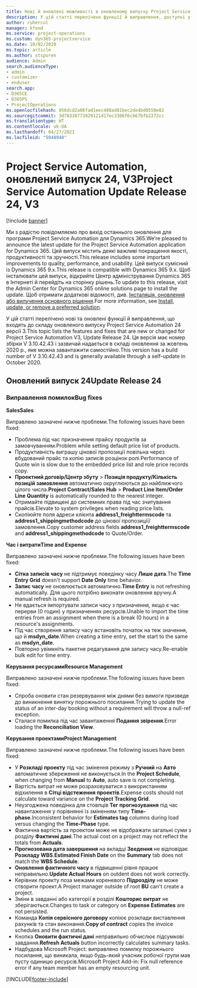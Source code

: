 ```yaml
---
title: Нові й оновлені можливості в оновленому випуску Project Service Automation 24 версії 3
description: У цій статті перелічено функції й виправлення, доступні у випуску Project Service Automation 24, V3.
author: ruhercul
manager: kfend
ms.service: project-operations
ms.custom: dyn365-projectservice
ms.date: 10/02/2020
ms.topic: article
ms.author: stsporen
audience: Admin
search.audienceType:
- admin
- customizer
- enduser
search.app:
- D365CE
- D365PS
- ProjectOperations
ms.openlocfilehash: 956dcd2a06fad1eec488ad81bec2de4bd0550e82
ms.sourcegitcommit: 3d78338773929121d17ec3386f6cb67bfb2272cc
ms.translationtype: HT
ms.contentlocale: uk-UA
ms.lasthandoff: 04/27/2021
ms.locfileid: "5948940"
---
```

# <a name="project-service-automation-update-release-24-v3"></a><span data-ttu-id="736aa-103">Project Service Automation, оновлений випуск 24, V3</span><span class="sxs-lookup"><span data-stu-id="736aa-103">Project Service Automation Update Release 24, V3</span></span>

[!include [banner](../includes/psa-now-project-operations.md)]

<span data-ttu-id="736aa-104">Ми з радістю повідомляємо про вихід останнього оновлення для програми Project Service Automation для Dynamics 365.</span><span class="sxs-lookup"><span data-stu-id="736aa-104">We’re pleased to announce the latest update for the Project Service Automation application for Dynamics 365.</span></span> <span data-ttu-id="736aa-105">Цей випуск містить деякі важливі покращення якості, продуктивності та зручності.</span><span class="sxs-lookup"><span data-stu-id="736aa-105">This release includes some important improvements to quality, performance, and usability.</span></span> <span data-ttu-id="736aa-106">Цей випуск сумісний із Dynamics 365 9.x.</span><span class="sxs-lookup"><span data-stu-id="736aa-106">This release is compatible with Dynamics 365 9.x.</span></span> <span data-ttu-id="736aa-107">Щоб інсталювати цей випуск, відкрийте Центр адміністрування Dynamics 365 в Інтернеті й перейдіть на сторінку рішень.</span><span class="sxs-lookup"><span data-stu-id="736aa-107">To update to this release, visit the Admin Center for Dynamics 365 online solutions page to install the update.</span></span> <span data-ttu-id="736aa-108">Щоб отримати додаткові відомості, див. [Інсталяція, оновлення або вилучення основного рішення](/power-platform/admin/install-remove-preferred-solution).</span><span class="sxs-lookup"><span data-stu-id="736aa-108">For more information, see [Install, update, or remove a preferred solution](/power-platform/admin/install-remove-preferred-solution).</span></span>

<span data-ttu-id="736aa-109">У цій статті перелічено нові та оновлені функції й виправлення, що входять до складу оновленого випуску Project Service Automation 24 версії 3.</span><span class="sxs-lookup"><span data-stu-id="736aa-109">This topic lists the features and fixes that are new or changed for Project Service Automation V3, Update Release 24.</span></span> <span data-ttu-id="736aa-110">Ця версія має номер збірки V 3.10.42.43 і зазвичай надається в складі оновлення за жовтень 2020 р., яке можна завантажити самостійно.</span><span class="sxs-lookup"><span data-stu-id="736aa-110">This version has a build number of V 3.10.42.43 and is generally available through a self-update in October 2020.</span></span>

## <a name="update-release-24"></a><span data-ttu-id="736aa-111">Оновлений випуск 24</span><span class="sxs-lookup"><span data-stu-id="736aa-111">Update Release 24</span></span>

### <a name="bug-fixes"></a><span data-ttu-id="736aa-112">Виправлення помилок</span><span class="sxs-lookup"><span data-stu-id="736aa-112">Bug fixes</span></span>

<span data-ttu-id="736aa-113">**Sales**</span><span class="sxs-lookup"><span data-stu-id="736aa-113">**Sales**</span></span>

<span data-ttu-id="736aa-114">Виправлено зазначені нижче проблеми.</span><span class="sxs-lookup"><span data-stu-id="736aa-114">The following issues have been fixed:</span></span>

- <span data-ttu-id="736aa-115">Проблема під час призначення прайсу продуктів за замовчуванням.</span><span class="sxs-lookup"><span data-stu-id="736aa-115">Problem while setting default price list of products.</span></span>
- <span data-ttu-id="736aa-116">Продуктивність виграшу цінової пропозиції повільна через вбудований прайс та копію записів розцінок ролі.</span><span class="sxs-lookup"><span data-stu-id="736aa-116">Performance of Quote win is slow due to the embedded price list and role price records copy.</span></span>
- <span data-ttu-id="736aa-117">**Проектний договір/Центр збуту** > **Позиція продукту/Кількість позицій замовлення** автоматично округлюються до найближчого цілого числа.</span><span class="sxs-lookup"><span data-stu-id="736aa-117">**Project Contract/Sales Hub** > **Product Line Item/Order Line Quantity** is automatically rounded to the nearest integer.</span></span>
- <span data-ttu-id="736aa-118">Отримайте підвищені до системних права під час зчитування прайсів.</span><span class="sxs-lookup"><span data-stu-id="736aa-118">Elevate to system privileges when reading price lists.</span></span>
- <span data-ttu-id="736aa-119">Скопіюйте поля адреси клієнта **address1_freighttermscode** та **address1_shippingmethodcode** до цінової пропозиції/замовлення.</span><span class="sxs-lookup"><span data-stu-id="736aa-119">Copy customer address fields **address1_freighttermscode** and **address1_shippingmethodcode** to Quote/Order.</span></span> 


<span data-ttu-id="736aa-120">**Час і витрати**</span><span class="sxs-lookup"><span data-stu-id="736aa-120">**Time and Expense**</span></span>

<span data-ttu-id="736aa-121">Виправлено зазначені нижче проблеми.</span><span class="sxs-lookup"><span data-stu-id="736aa-121">The following issues have been fixed:</span></span>

- <span data-ttu-id="736aa-122">**Сітка записів часу** не підтримує поведінку часу **Лише дата**.</span><span class="sxs-lookup"><span data-stu-id="736aa-122">The **Time Entry Grid** doesn't support **Date Only** time behavior.</span></span>
- <span data-ttu-id="736aa-123">**Запис часу** не оновлюється автоматично.</span><span class="sxs-lookup"><span data-stu-id="736aa-123">**Time Entry** is not refreshing automatically.</span></span> <span data-ttu-id="736aa-124">Для цього потрібно виконати оновлення вручну.</span><span class="sxs-lookup"><span data-stu-id="736aa-124">A manual refresh is required.</span></span>
- <span data-ttu-id="736aa-125">Не вдається імпортувати записи часу з призначення, якщо є час перерви (0 годин) у призначеннях ресурсів.</span><span class="sxs-lookup"><span data-stu-id="736aa-125">Unable to import the time entries from an assignment when there is a break (0 hours) in a resource's assignments.</span></span>
- <span data-ttu-id="736aa-126">Під час створення запису часу встановіть початок на теж значення, що й **msdyn_date**.</span><span class="sxs-lookup"><span data-stu-id="736aa-126">When creating a time entry, set the start to the same as **msdyn_date**.</span></span>
- <span data-ttu-id="736aa-127">Повторно увімкніть пакетне редагування для запису часу.</span><span class="sxs-lookup"><span data-stu-id="736aa-127">Re-enable bulk edit for time entry.</span></span>

<span data-ttu-id="736aa-128">**Керування ресурсами**</span><span class="sxs-lookup"><span data-stu-id="736aa-128">**Resource Management**</span></span>

<span data-ttu-id="736aa-129">Виправлено зазначені нижче проблеми.</span><span class="sxs-lookup"><span data-stu-id="736aa-129">The following issues have been fixed:</span></span>

- <span data-ttu-id="736aa-130">Спроба оновити стан резервування між днями без вимоги призведе до виникнення винятку порожнього посилання.</span><span class="sxs-lookup"><span data-stu-id="736aa-130">Trying to update the status of an inter-day booking without a requirement will throw a null-ref exception.</span></span>
- <span data-ttu-id="736aa-131">Сталася помилка під час завантаження **Подання звірення**.</span><span class="sxs-lookup"><span data-stu-id="736aa-131">Error loading the **Reconciliation View**.</span></span>


<span data-ttu-id="736aa-132">**Керування проектами**</span><span class="sxs-lookup"><span data-stu-id="736aa-132">**Project Management**</span></span>

<span data-ttu-id="736aa-133">Виправлено зазначені нижче проблеми.</span><span class="sxs-lookup"><span data-stu-id="736aa-133">The following issues have been fixed:</span></span>

- <span data-ttu-id="736aa-134">У **Розкладі проекту** під час змінення режиму з **Ручний** на **Авто** автоматичне збереження не виконується.</span><span class="sxs-lookup"><span data-stu-id="736aa-134">In the **Project Schedule**, when changing from **Manual** to **Auto**, auto save is not completing.</span></span>
- <span data-ttu-id="736aa-135">Вартість витрат не може розраховуватися з використанням відхилення в **Сітці відстеження проектів**.</span><span class="sxs-lookup"><span data-stu-id="736aa-135">Expense costs should not calculate toward variance on the **Project Tracking Grid**.</span></span>
- <span data-ttu-id="736aa-136">Неузгоджена поведінка для стовпців **Тег прогнозування** під час навантаження у порівнянні із зміненням типу **Time-phase**.</span><span class="sxs-lookup"><span data-stu-id="736aa-136">Inconsistent behavior for **Estimates tag** columns during load versus changing the **Time-Phase** type.</span></span>
- <span data-ttu-id="736aa-137">Фактична вартість за проектом може не відображати загальні суми з розділу **Фактичні дані**.</span><span class="sxs-lookup"><span data-stu-id="736aa-137">The actual cost on a project may not reflect the totals from **Actuals**.</span></span>
- <span data-ttu-id="736aa-138">**Прогнозована дата завершення** на вкладці **Зведення** не відповідає **Розкладу WBS**.</span><span class="sxs-lookup"><span data-stu-id="736aa-138">**Estimated Finish Date** on the **Summary** tab does not match the **WBS Schedule**.</span></span>
- <span data-ttu-id="736aa-139">**Оновлення фактичного часу** в підвищенні рівня працює неправильно.</span><span class="sxs-lookup"><span data-stu-id="736aa-139">**Update Actual Hours** on outdent does not work correctly.</span></span>
- <span data-ttu-id="736aa-140">Керівник проекту поза межами кореневого **Підрозділу** не може створити проект.</span><span class="sxs-lookup"><span data-stu-id="736aa-140">A Project manager outside of root **BU** can't create a project.</span></span>
- <span data-ttu-id="736aa-141">Зміни в завданні або категорії в розділі **Кошторис витрат** не зберігаються.</span><span class="sxs-lookup"><span data-stu-id="736aa-141">Changes to task or category on **Expense Estimates** are not persisted.</span></span>
- <span data-ttu-id="736aa-142">Команда **Копія сервісного договору** копіює розклади виставлення рахунків та стан виконання.</span><span class="sxs-lookup"><span data-stu-id="736aa-142">**Copy of contract** copies the invoice schedules and the run status.</span></span>
- <span data-ttu-id="736aa-143">Кнопка **Оновити фактичні дані** неправильно обчислює підсумкові завдання.</span><span class="sxs-lookup"><span data-stu-id="736aa-143">**Refresh Actuals** button incorrectly calculates summary tasks.</span></span>
- <span data-ttu-id="736aa-144">Надбудова Microsoft Project: виправлено помилку порожнього посилання, що виникала, якщо будь-який учасник робочої групи мав пусту одиницю ресурсів.</span><span class="sxs-lookup"><span data-stu-id="736aa-144">Microsoft Project Add-in: Fix null reference error if any team member has an empty resourcing unit.</span></span>



[!INCLUDE[footer-include](../includes/footer-banner.md)]